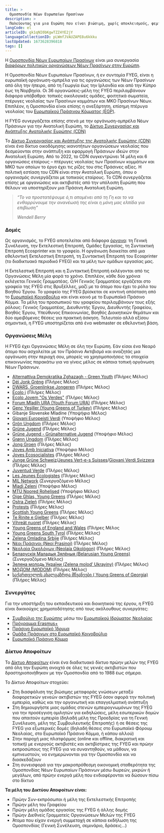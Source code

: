 ```yaml
---
title: >
  Ομοσπονδία Νέων Ευρωπαίων Πρασίνων
description: >
  Παλεύοντας για μια Ευρώπη που είναι βιώσιμη, χωρίς αποκλεισμούς, φεμινιστική και κοινωνική
langCode: el
articleID: gk1qNI0bKgwTZZ4YE2jY
languageCollectionID: pLWmfJVAUZAPE8u6kkku
lastUpdated: 1673628396818
tags: []
---
```


Η [Ομοσπονδία Νέων Ευρωπαίων Πρασίνων](https://www.fyeg.org/) είναι μια συνεργασία [διαφόρων πολιτικών οργανώσεων Νέων Πρασίνων στην Ευρώπη](https://www.fyeg.org/who-we-are/member-organizations).

Η Ομοσπονδία Νέων Ευρωπαίων Πρασίνων, ή εν συντομία FYEG, είναι η ευρωπαϊκή οργάνωση-ομπρέλα για τις οργανώσεις των Νέων Πρασίνων από όλη την ήπειρο, από τη Γεωργία έως την Ιρλανδία και από την Κύπρο έως τη Νορβηγία. Οι 36 οργανώσεις-μέλη της FYEG περιλαμβάνουν διάφορα υπόβαθρα: τοπικές οικολογικές ομάδες, φοιτητικά σωματεία, πτέρυγες νεολαίας των Πρασίνων κομμάτων και ΜΚΟ Πρασίνων Νέων. Επιπλέον, η Ομοσπονδία είναι επίσης η ανεξάρτητη, επίσημη πτέρυγα νεολαίας του [Ευρωπαϊκού Πράσινου Κόμματος (EGP)](https://europeangreens.eu/).

H FYEG συνεργάζεται επίσης στενά με την οργάνωση-ομπρέλα Νέων Πράσινων για την Ανατολική Ευρώπη, το [Δίκτυο Συνεργασίας και Ανάπτυξης Ανατολικής Ευρώπης (CDN)](/cdnee)

Το [Δίκτυο Συνεργασίας και Ανάπτυξης της Ανατολικής Ευρώπης (CDN)](https://www.cdnee.org/) είναι ένα δίκτυο οικοδόμησης ικανοτήτων οργανώσεων νεολαίας που δεσμεύονται στην ανάπτυξη και εφαρμογή Πράσινων ιδεών στην Ανατολική Ευρώπη. Από το 2022, το CDN συγκεντρώνει 14 μέλη και 6 οργανώσεις εταίρους – πτέρυγες νεολαίας των Πρασίνων κομμάτων και ΜΚΟ των οποίων το έργο έχει τις ρίζες του στις Πράσινες αξίες. Η πολιτική εστίαση του CDN είναι στην Ανατολική Ευρώπη, όπου ο οργανισμός συνεργάζεται με τοπικούς εταίρους. Το CDN συνεργάζεται επίσης με οργανώσεις και ακτιβιστές από την υπόλοιπη Ευρώπη που θέλουν να υποστηρίξουν μια Πράσινη Ανατολική Ευρώπη.

> _“_Το να προστατέψουμε ό,τι απομένει από τη Γη και το να ενθαρρύνουμε την ανανέωσή της είναι η μόνη μας ελπίδα για επιβίωση_”_
> 
> _Wendell Berry_

### Δομές

Ως οργανισμός, το FYEG αποτελείται από διάφορα [όργανα](https://www.fyeg.org/who-we-are/structures): τη Γενική Συνέλευση, την Εκτελεστική Επιτροπή, Ομάδες Εργασίας, τη Συντακτική Επιτροπή Ecosprinter και το γραφείο. Η οργάνωση διοικείται από μια εθελοντική Εκτελεστική Επιτροπή, τη Συντακτική Επιτροπή του Ecosprinter (το διαδικτυακό περιοδικό FYEG) και τα μέλη των ομάδων εργασίας μας.

Η Εκτελεστική Επιτροπή και η Συντακτική Επιτροπή εκλέγονται από τις Οργανώσεις Μέλη μία φορά το χρόνο. Επιπλέον, κάθε δύο χρόνια εκλέγεται Γενικός Γραμματέας. Ο/Η Γενικός Γραμματέας εργάζεται στο γραφείο της FYEG στις Βρυξέλλες, μαζί με το άτομο που έχει το ρόλο του Βοηθού Έργου. Το γραφείο της FYEG βρίσκεται σε κοντινή απόσταση από το [Ευρωπαϊκό Κοινοβούλιο](https://www.europarl.europa.eu/portal/en) και είναι κοινό με το Ευρωπαϊκό Πράσινο Κόμμα. Τα μέλη του προσωπικού του γραφείου περιλαμβάνουν τους εξής ρόλους: Γενικός Γραμματέας, Διευθυντής Έργου, Διευθυντής Γραφείου, Βοηθός Έργου, Υπεύθυνος Επικοινωνίας, Βοηθός Διοικητικών θεμάτων και δύο αμειβόμενες θέσεις για πρακτική άσκηση. Τελευταίο αλλά εξίσου σημαντικό, η FYEG υποστηρίζεται από ένα webmaster σε εθελοντική βάση.

### **Οργανώσεις Μέλη**

Η FYEG έχει Οργανώσεις Μέλη σε όλη την Ευρώπη. Εάν είσαι ένα Νεαρό άτομο που ασχολείται με τον Πράσινο Ακτιβισμό και αναζητάς μια οργάνωση στην περιοχή σου, μπορείς να χρησιμοποιήσεις τα στοιχεία επικοινωνίας παρακάτω για να γίνεις μέλος σε κάποια τοπική οργάνωση Νέων Πράσινων.

-   [Alternattiva Demokratika Zghazagh - Green Youth](https://maltagreenyouth.wordpress.com/) (Πλήρες Μέλος)
-   [Déi Jonk Gréng](https://jonkgreng.lu/) (Πλήρες Μέλος)
-   [DWARS, Groenlinkse Jongeren](https://dwars.org/) (Πλήρες Μέλος)
-   [Écolo j](https://ecoloj.be/) (Πλήρες Μέλος)
-   [Ecolo Jovem "Os Verdes"](http://osverdes.pt/pages/ecolojovem/comunicados.php) (Πλήρες Μέλος)
-   [Forum Mladih URA (Youth Forum URA)](https://www.fmura.me/) (Πλήρες Μέλος)
-   [Genç Yeşiller (Young Greens of Turkey)](https://younggreensofturkey.wordpress.com/) (Πλήρες Μέλος)
-   Gibanje Slovenske Mladine (Υποψήφιο Μέλος)
-   [Giovani Europeisti Verdi](https://www.giovanieuropeistiverdi.org/) (Υποψήφιο Μέλος)
-   [Grön Ungdom](https://www.gronungdom.se/) (Πλήρες Μέλος)
-   [Grüne Jugend](https://gruene-jugend.de/) (Πλήρες Μέλος)
-   [Grüne Jugend - Grünalternative Jugend](https://www.gruene-jugend.at/) (Υποψήφιο Μέλος)
-   [Grønn Ungdom](https://www.gronnungdom.no/) (Πλήρες Μέλος)
-   [Jong Groen](https://www.jonggroen.be/) (Πλήρες Μέλος)
-   [Joves Amb Iniciativa](https://compromis.net/wp-signup.php?new=jovesambiniciativa) (Υποψήφιο Μέλος)
-   [Joves Ecosocialistes](http://joves.cat/) (Πλήρες Μέλος)
-   [Junge Grüne Schweiz](https://www.jungegruene.ch/)/[Jeunes Vert-e-s Suisses](https://www.jeunesverts.ch/)/[Giovani Verdi Svizzera](https://www.jungegruene.ch/) (Πλήρες Μέλος)
-   [Juventud Verde](https://juventudverde.org/) (Πλήρες Μέλος)
-   [Les Jeunes Écologistes](https://jeunes-ecologistes.org/) (Πλήρες Μέλος)
-   [MIL Network](https://www.instagram.com/milnetwork/) (Συνεργαζόμενο Μέλος)
-   [Mladi Zeleni](http://www.mladizeleni.cz/) (Υποψήφιο Μέλος)
-   [MTÜ Noored Rohelised](https://noored.eu/) (Υποψήφιο Μέλος)
-   [Oige Ghlas, Young Greens](https://younggreens.ie/) (Πλήρες Μέλος)
-   [Ostra Zieleń](https://ostrazielen.org.pl/) (Πλήρες Μέλος)
-   [Protests](https://www.protests.eu/) (Πλήρες Μέλος)
-   [Scottish Young Greens](https://www.younggreens.scot/) (Πλήρες Μέλος)
-   [Te Rinjte e Gjelber](https://pgj.al/Site/te-rinjte-e-gjelber/) (Πλήρες Μέλος)
-   [Vihreät nuoret](https://vihreatnuoret.fi/) (Πλήρες Μέλος)
-   [Young Greens of England and Wales](https://www.younggreens.org.uk/) (Πλήρες Μέλος
-   [Young Greens South Tyrol](http://www.verdi.bz.it/young-greens/) (Πλήρες Μέλος)
-   [Zelena Omladina Srbije](https://zelenaomladina.home.blog/) (Πλήρες Μέλος)
-   [Νέοι Πράσινοι (Neoi Prasinoi)](https://neoiprasinoi.blogspot.com/) (Πλήρες Μέλος)
-   [Νεολαία Οικολόγων (Neolaía Oikológon)](https://www.youngcyprusgreens.org/) (Πλήρες Μέλος)
-   [Беларускія Маладыя Зялёныя (Belarusian Young Greens)](https://www.instagram.com/belarusianyounggreens/) (Συνεργαζόμενο Μέλος)
-   [Зелена молодь України (Zelena molodʹ Ukrayiny)](https://www.instagram.com/greenyouthofukraine/) (Πλήρες Μέλος)
-   [МОДОМ (MODOM)](http://dom.org.mk/modom/za-modom) (Πλήρες Μέλος)
-   [საქართველოს ახალგაზრდა მწვანეები ( Young Greens of Georgia)](https://www.instagram.com/younggreensofgeorgia/) (Πλήρες Μέλος)

### **Συνεργάτες**

Για την υποστήριξη του εκπαιδευτικού και διοικητικού της έργου, η FYEG είναι δικαιούχος χρηματοδότησης από τους ακόλουθους συνεργάτες:

-   [Συμβούλιο της Ευρώπης](https://www.coe.int/en/web/portal) μέσω του [Ευρωπαϊκού Ιδρύματος Νεολαίας](https://www.coe.int/en/web/european-youth-foundation)
-   [Πρόγραμμα Erasmus+](https://erasmus-plus.ec.europa.eu/)
-   [Πράσινο Ευρωπαϊκό Ίδρυμα](https://gef.eu/)
-   [Ομάδα Πράσινων στο Ευρωπαϊκό Κοινοβούλιο](https://www.greens-efa.eu/en/)
-   [Ευρωπαϊκό Πράσινο Κόμμα](https://europeangreens.eu/)

### Δίκτυο Αποφοίτων

Το [Δίκτυο Αποφοίτων](https://www.fyeg.org/alumni-network) είναι ένα διαδικτυακό δίκτυο πρώην μελών της FYEG από όλη την Ευρώπη ανοιχτό σε όλες τις γενιές ακτιβιστών που δραστηριοποιήθηκαν με την Ομοσπονδία από το 1988 έως σήμερα.

Το Δίκτυο Αποφοίτων στοχεύει:

-   Στη διασφάλιση της βιώσιμης μεταφοράς γνώσεων μεταξύ διαφορετικών γενεών ακτιβιστών της FYEG όσον αφορά την πολιτική εμπειρία, καθώς και την οργανωτική και επαγγελματική ανάπτυξη
-   Στη δημιουργήστε μιας ομάδας στενών εμπειρογνωμόνων της FYEG για την προσέγγιση ομιλητών για εκδηλώσεις, μέλη εσωτερικών δομών που απαιτούν εμπειρία (δηλαδή μέλη της Προεδρίας για τη Γενική Συνέλευση, μέλη της Συμβουλευτικής Επιτροπής) ή σε θέσεις της FYEG για εξωτερικές δομές (δηλαδή θέσεις στο Ευρωπαϊκό Φόρουμ Νεολαίας, στο Ευρωπαϊκό Πράσινο Κόμμα, ή κάπου αλλού)
-   Στην παροχή μιας πλατφόρμας (online και offline, διακρατική και τοπική) με ενεργούς ακτιβιστές και ακτιβίστριες της FYEG και πρώην εκπροσώπους της FYEG για να συναντηθούν, να μάθουν, να εμπνευστούν, να ενημερώνονται για την Ομοσπονδία και να διασκεδάζουν
-   Στη συνεισφορά για την μακροπρόθεσμη οικονομική σταθερότητα της Ομοσπονδίας Νέων Ευρωπαίων Πράσινων μέσω δωρεών, μικρών ή μεγάλων, από πρώην ενεργά μέλη που ενδιαφέρονται να δώσουν πίσω στο δίκτυο

**Τα μέλη του Δικτύου Αποφοίτων είναι:**

-   Πρώην Συν-εκπρόσωποι ή μέλη της Εκτελεστικής Επιτροπής
-   Πρώην μέλη του Γραφείου
-   Πρώην μέλη ομάδας εργασίας της FYEG ή άλλης δομής
-   Πρώην Διεθνείς Γραμματείς Οργανώσεων Μελών της FYEG
-   Άτομα που είχαν ενεργή συμμετοχή σε κάποια εκδήλωση της Ομοσπονδίας (Γενική Συνέλευση, σεμινάριο, δράσεις…)